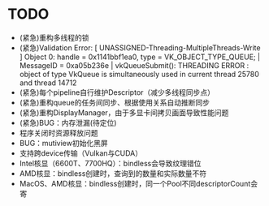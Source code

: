 # TODO
- (紧急)重构多线程的锁
- (紧急)Validation Error: [ UNASSIGNED-Threading-MultipleThreads-Write ] Object 0: handle = 0x1141bbf1ea0, type = VK_OBJECT_TYPE_QUEUE; | MessageID = 0xa05b236e | vkQueueSubmit(): THREADING ERROR : object of type VkQueue is simultaneously used in current thread 25780 and thread 14712
- (紧急)每个pipeline自行维护Descriptor（减少多线程同步点）
- (紧急)重构queue的任务间同步、根据使用关系自动推断同步
- (紧急)重构DisplayManager，由于多显卡间拷贝画面导致性能问题
- (紧急)BUG：内存泄漏(待定位)
- 程序关闭时资源释放问题
- BUG：mutiview初始化黑屏
- 支持跨device传输（Vulkan与CUDA）
- Intel核显（6600T、7700HQ）：bindless会导致纹理错位
- AMD核显：bindless创建时，查询到的数量和实际数量不符
- MacOS、AMD核显：bindless创建时，同一个Pool不同descriptorCount会寄
